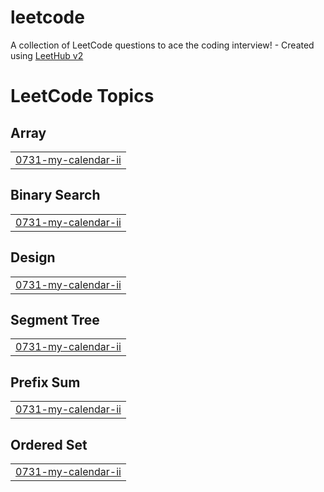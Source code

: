 # leetcode
A collection of LeetCode questions to ace the coding interview! - Created using [LeetHub v2](https://github.com/arunbhardwaj/LeetHub-2.0)

<!---LeetCode Topics Start-->
# LeetCode Topics
## Array
|  |
| ------- |
| [0731-my-calendar-ii](https://github.com/jyj97/leetcode/tree/master/0731-my-calendar-ii) |
## Binary Search
|  |
| ------- |
| [0731-my-calendar-ii](https://github.com/jyj97/leetcode/tree/master/0731-my-calendar-ii) |
## Design
|  |
| ------- |
| [0731-my-calendar-ii](https://github.com/jyj97/leetcode/tree/master/0731-my-calendar-ii) |
## Segment Tree
|  |
| ------- |
| [0731-my-calendar-ii](https://github.com/jyj97/leetcode/tree/master/0731-my-calendar-ii) |
## Prefix Sum
|  |
| ------- |
| [0731-my-calendar-ii](https://github.com/jyj97/leetcode/tree/master/0731-my-calendar-ii) |
## Ordered Set
|  |
| ------- |
| [0731-my-calendar-ii](https://github.com/jyj97/leetcode/tree/master/0731-my-calendar-ii) |
<!---LeetCode Topics End-->